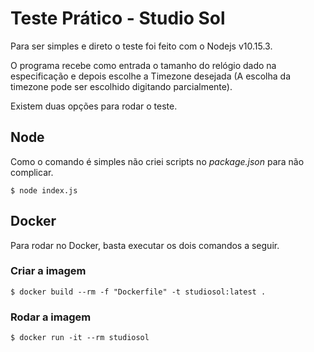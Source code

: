 # Teste Prático - Studio Sol
Para ser simples e direto o teste foi feito com o Nodejs v10.15.3.

O programa recebe como entrada o tamanho do relógio dado na especificação e depois
escolhe a Timezone desejada (A escolha da timezone pode ser escolhido digitando parcialmente).

Existem duas opções para rodar o teste.

## Node

Como o comando é simples não criei scripts no *package.json* para não complicar.

```
$ node index.js
```

## Docker

Para rodar no Docker, basta executar os dois comandos a seguir.

### Criar a imagem

```
$ docker build --rm -f "Dockerfile" -t studiosol:latest .
```

### Rodar a imagem

```
$ docker run -it --rm studiosol
```